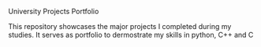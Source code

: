 University Projects Portfolio

This repository showcases the major projects I completed during my studies. It serves as portfolio to dermostrate my skills in python, C++ and C
